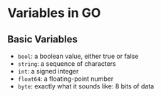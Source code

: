 # Variables in GO

## Basic Variables
- `bool`: a boolean value, either true or false
- `string`: a sequence of characters
- `int`: a signed integer
- `float64`: a floating-point number
- `byte`: exactly what it sounds like: 8 bits of data
